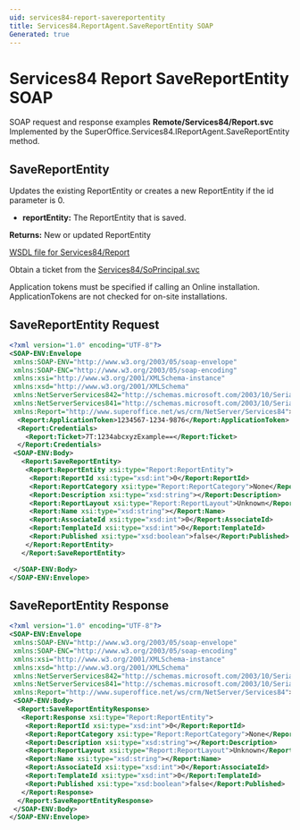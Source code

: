 ```yaml
---
uid: services84-report-savereportentity
title: Services84.ReportAgent.SaveReportEntity SOAP
Generated: true
---
```


# Services84 Report SaveReportEntity SOAP

SOAP request and response examples **Remote/Services84/Report.svc**
Implemented by the <see cref="M:SuperOffice.Services84.IReportAgent.SaveReportEntity">SuperOffice.Services84.IReportAgent.SaveReportEntity</see> method.

## SaveReportEntity

Updates the existing ReportEntity or creates a new ReportEntity if the id parameter is 0.

* **reportEntity:** The ReportEntity that is saved.

**Returns:** New or updated ReportEntity


[WSDL file for Services84/Report](../Services84-Report.md)

Obtain a ticket from the [Services84/SoPrincipal.svc](../SoPrincipal/index.md)

Application tokens must be specified if calling an Online installation. ApplicationTokens are not checked for on-site installations.

## SaveReportEntity Request

```xml
<?xml version="1.0" encoding="UTF-8"?>
<SOAP-ENV:Envelope
 xmlns:SOAP-ENV="http://www.w3.org/2003/05/soap-envelope"
 xmlns:SOAP-ENC="http://www.w3.org/2003/05/soap-encoding"
 xmlns:xsi="http://www.w3.org/2001/XMLSchema-instance"
 xmlns:xsd="http://www.w3.org/2001/XMLSchema"
 xmlns:NetServerServices842="http://schemas.microsoft.com/2003/10/Serialization/Arrays"
 xmlns:NetServerServices841="http://schemas.microsoft.com/2003/10/Serialization/"
 xmlns:Report="http://www.superoffice.net/ws/crm/NetServer/Services84">
  <Report:ApplicationToken>1234567-1234-9876</Report:ApplicationToken>
  <Report:Credentials>
    <Report:Ticket>7T:1234abcxyzExample==</Report:Ticket>
  </Report:Credentials>
 <SOAP-ENV:Body>
   <Report:SaveReportEntity>
    <Report:ReportEntity xsi:type="Report:ReportEntity">
     <Report:ReportId xsi:type="xsd:int">0</Report:ReportId>
     <Report:ReportCategory xsi:type="Report:ReportCategory">None</Report:ReportCategory>
     <Report:Description xsi:type="xsd:string"></Report:Description>
     <Report:ReportLayout xsi:type="Report:ReportLayout">Unknown</Report:ReportLayout>
     <Report:Name xsi:type="xsd:string"></Report:Name>
     <Report:AssociateId xsi:type="xsd:int">0</Report:AssociateId>
     <Report:TemplateId xsi:type="xsd:int">0</Report:TemplateId>
     <Report:Published xsi:type="xsd:boolean">false</Report:Published>
    </Report:ReportEntity>
   </Report:SaveReportEntity>

 </SOAP-ENV:Body>
</SOAP-ENV:Envelope>

```


## SaveReportEntity Response

```xml
<?xml version="1.0" encoding="UTF-8"?>
<SOAP-ENV:Envelope
 xmlns:SOAP-ENV="http://www.w3.org/2003/05/soap-envelope"
 xmlns:SOAP-ENC="http://www.w3.org/2003/05/soap-encoding"
 xmlns:xsi="http://www.w3.org/2001/XMLSchema-instance"
 xmlns:xsd="http://www.w3.org/2001/XMLSchema"
 xmlns:NetServerServices842="http://schemas.microsoft.com/2003/10/Serialization/Arrays"
 xmlns:NetServerServices841="http://schemas.microsoft.com/2003/10/Serialization/"
 xmlns:Report="http://www.superoffice.net/ws/crm/NetServer/Services84">
 <SOAP-ENV:Body>
  <Report:SaveReportEntityResponse>
   <Report:Response xsi:type="Report:ReportEntity">
    <Report:ReportId xsi:type="xsd:int">0</Report:ReportId>
    <Report:ReportCategory xsi:type="Report:ReportCategory">None</Report:ReportCategory>
    <Report:Description xsi:type="xsd:string"></Report:Description>
    <Report:ReportLayout xsi:type="Report:ReportLayout">Unknown</Report:ReportLayout>
    <Report:Name xsi:type="xsd:string"></Report:Name>
    <Report:AssociateId xsi:type="xsd:int">0</Report:AssociateId>
    <Report:TemplateId xsi:type="xsd:int">0</Report:TemplateId>
    <Report:Published xsi:type="xsd:boolean">false</Report:Published>
   </Report:Response>
  </Report:SaveReportEntityResponse>
 </SOAP-ENV:Body>
</SOAP-ENV:Envelope>

```

